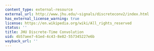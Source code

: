 ```yaml
---
content_type: external-resource
external_url: http://www.jhu.edu/~signals/discreteconv2/index.html
has_external_license_warning: true
license: https://en.wikipedia.org/wiki/All_rights_reserved
status: ''
title: JHU Discrete-Time Convolution
uid: 4b57aee7-61ed-4c43-8e82-557345227e6b
wayback_url: ''
---
```

